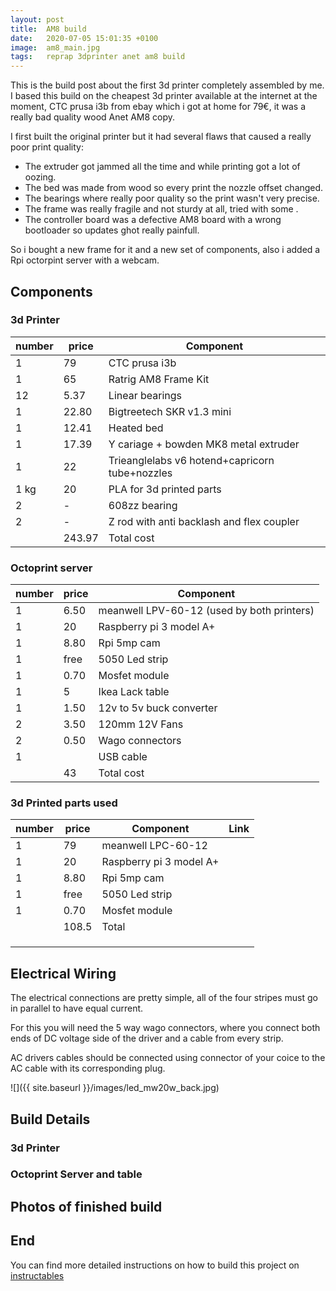 ```yaml
---
layout: post
title:  AM8 build
date:   2020-07-05 15:01:35 +0100
image:  am8_main.jpg
tags:   reprap 3dprinter anet am8 build
---
```

This is the build post about the first 3d printer completely assembled by me. I based this build on the cheapest 3d printer available at the internet at the moment, CTC prusa i3b from ebay which i got at home for 79€, it was a really bad quality wood Anet AM8 copy.

I first built the original printer but it had several flaws that caused a really poor print quality:

- The extruder got jammed all the time and while printing got a lot of oozing.
- The bed was made from wood so every print the nozzle offset changed.
- The bearings where really poor quality so the print wasn't very precise.
- The frame was really fragile and not sturdy at all, tried with some .
- The controller board was a defective AM8 board with a wrong bootloader so updates ghot really painfull.

So i bought a new frame for it and a new set of components, also i added a Rpi octorpint server with a webcam.

## Components

### 3d Printer

| number | price  | Component                                      |
| ------ | ------ | ---------------------------------------------- |
| 1      | 79     | CTC prusa i3b                                  |
| 1      | 65     | Ratrig AM8 Frame Kit                           |
| 12     | 5.37   | Linear bearings                                |
| 1      | 22.80  | Bigtreetech SKR v1.3 mini                      |
| 1      | 12.41  | Heated bed                                     |
| 1      | 17.39  | Y cariage + bowden MK8 metal extruder          |
| 1      | 22     | Trieanglelabs v6 hotend+capricorn tube+nozzles |
| 1 kg   | 20     | PLA for 3d printed parts                       |
| 2      | -      | 608zz bearing                                  |
| 2      | -      | Z rod with anti backlash and flex coupler      |
|        | 243.97 | Total cost                                     |

### Octoprint server

| number | price | Component                                  |
| ------ | ----- | ------------------------------------------ |
| 1      | 6.50  | meanwell LPV-60-12 (used by both printers) |
| 1      | 20    | Raspberry pi 3 model A+                    |
| 1      | 8.80  | Rpi 5mp cam                                |
| 1      | free  | 5050 Led strip                             |
| 1      | 0.70  | Mosfet module                              |
| 1      | 5     | Ikea Lack table                            |
| 1      | 1.50  | 12v to 5v buck converter                   |
| 2      | 3.50  | 120mm 12V Fans                             |
| 2      | 0.50  | Wago connectors                            |
| 1      |       | USB cable                                  |
|        | 43    | Total cost                                 |

### 3d Printed parts used

| number | price | Component               | Link |
| ------ | ----- | ----------------------- | ---- |
| 1      | 79    | meanwell LPC-60-12      |      |
| 1      | 20    | Raspberry pi 3 model A+ |      |
| 1      | 8.80  | Rpi 5mp cam             |      |
| 1      | free  | 5050 Led strip          |      |
| 1      | 0.70  | Mosfet module           |      |
|        | 108.5 | Total                   |      |
|        |       |                         |      |
|        |       |                         |      |
|        |       |                         |      |

## Electrical Wiring

The electrical connections are pretty simple, all of the four stripes must go in parallel to have equal current.

For this you will need the 5 way wago connectors, where you connect both ends of DC voltage side of the driver and a cable from every strip.

AC drivers cables should be connected using connector of your coice to the AC cable with its corresponding plug.

![]({{ site.baseurl }}/images/led_mw20w_back.jpg)

## Build Details

### 3d Printer

### Octoprint Server and table

## Photos of finished build

## End 

You can find more detailed instructions on how to build this project on [instructables][instructables-link]

[instructables-link]: https://www.instructables.com/id/30-3D-Printed-Efficient-Led-Grow-Light/
